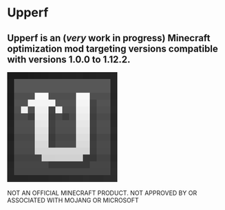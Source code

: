 # Upperf
## Upperf is an (*very* work in progress) Minecraft optimization mod targeting versions compatible with versions 1.0.0 to 1.12.2.

![The Upperf logo in a 256 by 256 resoulution.](https://github.com/Idkbuster40/Upperf/blob/master/upperf_logo_256.png)

NOT AN OFFICIAL MINECRAFT PRODUCT. NOT APPROVED BY OR ASSOCIATED WITH MOJANG OR MICROSOFT
